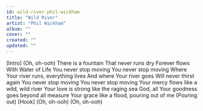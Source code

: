 ```yaml
---
id: wild-river-phil-wickham
title: "Wild River"
artist: "Phil Wickham"
album: ""
cover: ""
created: ""
updated: ""
---
```


[Intro]
(Oh, oh-ooh)
There is a fountain
That never runs dry
Forever flows
With Water of Life
You never stop moving
You never stop moving
Where Your river runs, everything lives
And where Your river goes
Will never thirst again
You never stop moving
You never stop moving
Your mercy flows like a wild, wild river
Your love is strong like the raging sea
God, all Your goodness goes beyond all measure
Your grace like a flood, pouring out of me (Pouring out)
[Hook]
(Oh, oh-ooh)
(Oh, oh-ooh)